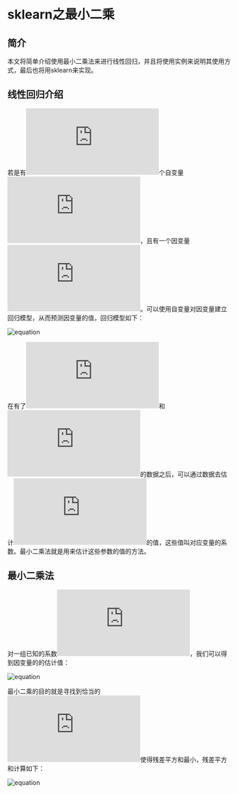 # sklearn之最小二乘

## 简介

本文将简单介绍使用最小二乘法来进行线性回归，并且将使用实例来说明其使用方式，最后也将用sklearn来实现。

## 线性回归介绍

若是有![equation](http://latex.codecogs.com/gif.latex?p)个自变量![equation](http://latex.codecogs.com/gif.latex?X_1,X_2,...,X_p)，且有一个因变量![equation](http://latex.codecogs.com/gif.latex?Y)。可以使用自变量对因变量建立回归模型，从而预测因变量的值，回归模型如下：

![equation](http://latex.codecogs.com/gif.latex?Y=a_1X_1+a_2X_2+...+a_pX_p+\epsilon)

在有了![equation](http://latex.codecogs.com/gif.latex?X_1,X_2,...,X_p)和![equation](http://latex.codecogs.com/gif.latex?Y)的数据之后，可以通过数据去估计![equation](http://latex.codecogs.com/gif.latex?a_1,a_2,...,a_p)的值，这些值叫对应变量的系数。最小二乘法就是用来估计这些参数的值的方法。


## 最小二乘法

对一组已知的系数![equation](http://latex.codecogs.com/gif.latex?a_1,a_2,...,a_p)，我们可以得到因变量的的估计值：

![equation](http://latex.codecogs.com/gif.latex?\hat{Y}=a_1X_1+a_2X_2+...+a_pX_p)

最小二乘的目的就是寻找到恰当的![equation](http://latex.codecogs.com/gif.latex?a_1,a_2,...,a_p)使得残差平方和最小，残差平方和计算如下：

![equation](http://latex.codecogs.com/gif.latex?\sum_{i=1}^{n}{\Vert\hat{Y_i}-Y_i\Vert_{2}^{2}})




